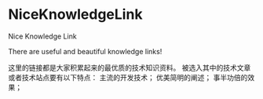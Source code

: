 NiceKnowledgeLink
=================

Nice Knowledge Link 

There are useful and beautiful knowledge links!

这里的链接都是大家积累起来的最优质的技术知识资料。
被选入其中的技术文章或者技术站点要有以下特点：
主流的开发技术；
优美简明的阐述；
事半功倍的效果；
